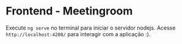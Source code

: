 # Frontend - Meetingroom

Execute `ng serve` no terminal para iniciar o servidor nodejs. Acesse `http://localhost:4200/` para interagir com a aplicação :).

